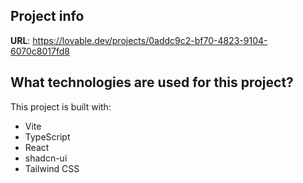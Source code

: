 

## Project info

**URL**: https://lovable.dev/projects/0addc9c2-bf70-4823-9104-6070c8017fd8

## What technologies are used for this project?

This project is built with:

- Vite
- TypeScript
- React
- shadcn-ui
- Tailwind CSS



